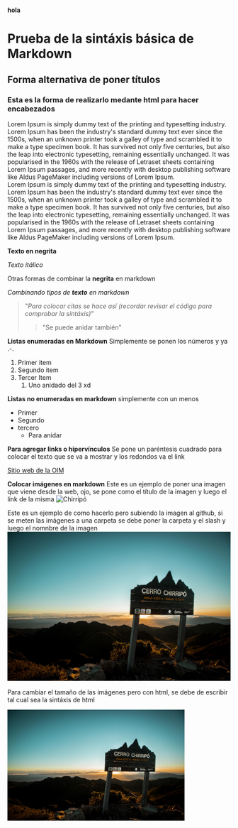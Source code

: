 #### hola


# Prueba de la sintáxis básica de Markdown

Forma alternativa de poner títulos
------------

<h3>Esta es la forma de realizarlo medante html para hacer encabezados</h3>

Lorem Ipsum is simply dummy text of the printing and typesetting industry. Lorem Ipsum has been the industry's standard dummy text ever since the 1500s, when an unknown printer took a galley of type and scrambled it to make a type specimen book. It has survived not only five centuries, but also the leap into electronic typesetting, remaining essentially unchanged. It was popularised in the 1960s with the release of Letraset sheets containing Lorem Ipsum passages, and more recently with desktop publishing software like Aldus PageMaker including versions of Lorem Ipsum.<br>
Lorem Ipsum is simply dummy text of the printing and typesetting industry. Lorem Ipsum has been the industry's standard dummy text ever since the 1500s, when an unknown printer took a galley of type and scrambled it to make a type specimen book. It has survived not only five centuries, but also the leap into electronic typesetting, remaining essentially unchanged. It was popularised in the 1960s with the release of Letraset sheets containing Lorem Ipsum passages, and more recently with desktop publishing software like Aldus PageMaker including versions of Lorem Ipsum.


**Texto en negrita**

*Texto itálico*

Otras formas de combinar la **negrita** en markdown

*Combinando tipos de **texto** en markdown*

> "*Para colocar citas se hace así (recordar revisar el código para comprobar la sintáxis)*"
>> "Se puede anidar también"


**Listas enumeradas en Markdown** Simplemente se ponen los números y ya .-.
1. Primer item
2. Segundo item 
3. Tercer Item
    1. Uno anidado del 3 xd


**Listas no enumeradas en markdown** simplemente con un menos
- Primer
- Segundo
- tercero
    - Para anidar 


**Para agregar links o hipervínculos**
Se pone un paréntesis cuadrado para colocar el texto que se va a mostrar y los redondos va el link

[Sitio web de la OIM](https://costarica.iom.int/es)

**Colocar imágenes en markdown**
Este es un ejemplo de poner una imagen que viene desde la web, ojo, se pone como el título de la imagen y luego el link de la misma
![Chirripó](https://cloudfront-us-east-1.images.arcpublishing.com/gruponacion/EI365XKZFZA5RGRD65R6APJJBM.JPG)

Este es un ejemplo de como hacerlo pero subiendo la imagen al github, si se meten las imágenes a una carpeta se debe poner la carpeta y el slash y luego el nomnbre de la imagen
![Chirripó](
chirri.JPG)


Para cambiar el tamaño de las imágenes pero con html, se debe de escribir tal cual sea la sintáxis de html

<img src="chirri.JPG" width="400" height="250">
